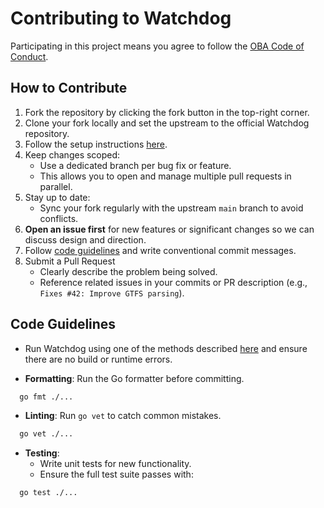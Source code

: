 # Contributing to Watchdog

Participating in this project means you agree to follow the [OBA Code of Conduct](https://github.com/OneBusAway/onebusaway/blob/master/CODE_OF_CONDUCT.md).

## How to Contribute

1. Fork the repository by clicking the fork button in the top-right corner.
2. Clone your fork locally and set the upstream to the official Watchdog repository.
3. Follow the setup instructions [here](./README.md#setup).
4. Keep changes scoped:
   - Use a dedicated branch per bug fix or feature.
   - This allows you to open and manage multiple pull requests in parallel.
5. Stay up to date:
   - Sync your fork regularly with the upstream `main` branch to avoid conflicts.
6. **Open an issue first** for new features or significant changes so we can discuss design and direction.
7. Follow [code guidelines](#code-guidelines) and write conventional commit messages.
8. Submit a Pull Request
   - Clearly describe the problem being solved.
   - Reference related issues in your commits or PR description (e.g., `Fixes #42: Improve GTFS parsing`).

## Code Guidelines

- Run Watchdog using one of the methods described [here](./README.md#running) and ensure there are no build or runtime errors.

- **Formatting**: Run the Go formatter before committing.

```bash
  go fmt ./...
```

- **Linting**: Run `go vet` to catch common mistakes.

```bash
  go vet ./...
```

- **Testing**:
  - Write unit tests for new functionality.
  - Ensure the full test suite passes with:

```bash
  go test ./...
```
